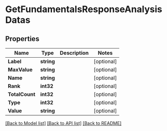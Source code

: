 # GetFundamentalsResponseAnalysisDatas

## Properties

Name | Type | Description | Notes
------------ | ------------- | ------------- | -------------
**Label** | **string** |  | [optional] 
**MaxValue** | **string** |  | [optional] 
**Name** | **string** |  | [optional] 
**Rank** | **int32** |  | [optional] 
**TotalCount** | **int32** |  | [optional] 
**Type** | **int32** |  | [optional] 
**Value** | **string** |  | [optional] 

[[Back to Model list]](../README.md#documentation-for-models) [[Back to API list]](../README.md#documentation-for-api-endpoints) [[Back to README]](../README.md)


